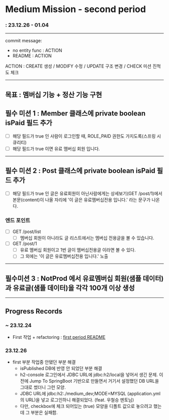 # Medium Mission - second period
### : 23.12.26 - 01.04

-----

commit message:
- no entity func : ACTION
- README : ACTION

ACTION : CREATE 생성 / MODIFY 수정 / UPDATE 구조 변경 / CHECK 미션 진척도 체크

-----
## 목표 : 멤버십 기능 + 정산 기능 구현

## 필수 미션 1 : Member 클래스에 private boolean isPaid 필드 추가
- [ ] 해당 필드가 true 인 사람이 로그인할 때, ROLE_PAID 권한도 가지도록(스프링 시큐리티)
- [ ] 해당 필드가 true 이면 유료 멤버십 회원 입니다.

-----

## 필수 미션 2 : Post 클래스에 private boolean isPaid 필드 추가

- [ ] 해당 필드가 true 인 글은 유료회원이 아닌사람에게는 상세보기(GET /post/1)에서 본문(content)이 나올 자리에 '이 글은 유료멤버십전용 입니다.' 라는 문구가 나온다.

### 엔드 포인트
- [ ] GET /post/list
  - [ ] 멤버십 회원이 아니라도 글 리스트에서는 멤버십 전용글을 볼 수 있습니다.

- [ ] GET /post/1
  - [ ] 유료 멤버십 회원이고 1번 글이 멤버십전용글 이라면 볼 수 있다.
  - [ ] 그 외에는 '이 글은 유료멤버십전용 입니다.' 노출

-----

## 필수미션 3 : NotProd 에서 유료멤버십 회원(샘플 데이터)과 유료글(샘플 데이터)을 각각 100개 이상 생성

---

## Progress Records

### ~ 23.12.24
- First 작업 + refactoring : [first period README](TO_DO_LIST_01.md)

### 23.12.26
- first 부분 작업중 안됐던 부분 해결
  - isPublished DB에 반영 안 되었던 부분 해결
  - h2-console 로그인에서 JDBC URL에 jdbc:h2/local을 넣어서 생긴 문제. 이전에 Jump To SpringBoot 기반으로 만들면서 거기서 설정했던 DB URL을 그대로 썼더니 그런 모양.
  - JDBC URL에 jdbc:h2:./medium_dev;MODE=MYSQL (application.yml의 URL)을 넣고 로그인하니 해결되었다. (feat. 우철승 멘토님)
  - 다만, checkbox에 체크 되어있는 (true) 모양을 디폴트 값으로 놓으려고 했는데 그 부분은 실패함.
